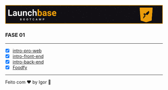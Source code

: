 <a href="#">
  <img alt="LaunchBase" src="../.github/logo.jpg"/>
</a>

### **FASE 01**

---

- [x] [intro-pro-web](./intro-pro-web)
- [x] [intro-front-end](./intro-front-end)
- [x] [intro-back-end](./intro-back-end)
- [x] [Foodfy](./foodfy)

---

Feito com ❤ by Igor 🖖
